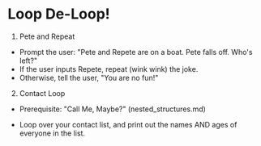 # Loop De-Loop!

1. Pete and Repeat

* Prompt the user: "Pete and Repete are on a boat. Pete falls off. Who's left?"
* If the user inputs Repete, repeat (wink wink) the joke.
* Otherwise, tell the user, "You are no fun!"

2. Contact Loop 
* Prerequisite: "Call Me, Maybe?" (nested_structures.md)

* Loop over your contact list, and print out the names AND ages of everyone in the list. 

